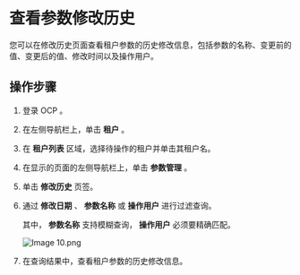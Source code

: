 查看参数修改历史
=============================

您可以在修改历史页面查看租户参数的历史修改信息，包括参数的名称、变更前的值、变更后的值、修改时间以及操作用户。

操作步骤
-------------------------

1. 登录 OCP 。

2. 在左侧导航栏上，单击 **租户** 。

3. 在 **租户列表** 区域，选择待操作的租户并单击其租户名。

4. 在显示的页面的左侧导航栏上，单击 **参数管理** 。

5. 单击 **修改历史** 页签。

6. 通过 **修改日期** 、 **参数名称** 或 **操作用户** 进行过滤查询。

   其中， **参数名称** 支持模糊查询， **操作用户** 必须要精确匹配。

   ![Image 10.png](https://help-static-aliyun-doc.aliyuncs.com/assets/img/zh-CN/7148190061/p168412.png "Image 10.png")

7. 在查询结果中，查看租户参数的历史修改信息。
